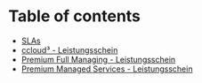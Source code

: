 # Table of contents

* [SLAs](README.md)
* [ccloud³ - Leistungsschein](ccloud-leistungsschein.md)
* [Premium Full Managing - Leistungsschein](premium-full-managing-leistungsschein.md)
* [Premium Managed Services - Leistungsschein](premium-managed-services-leistungsschein.md)
